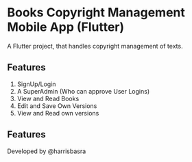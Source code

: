 # Books Copyright Management Mobile App (Flutter)

A Flutter project, that handles copyright management of texts. 

## Features

1) SignUp/Login
2) A SuperAdmin (Who can approve User Logins)
3) View and Read Books
4) Edit and Save Own Versions
5) View and Read own versions

## Features

Developed by @harrisbasra
